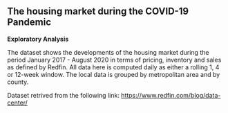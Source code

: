 ## **The housing market during the COVID-19 Pandemic**
**Exploratory Analysis**

The dataset shows the developments of the housing market during the period January 2017 - August 2020 in terms of pricing, inventory and sales as defined by Redfin. All data here is computed daily as either a rolling 1, 4 or 12-week window. The local data is grouped by metropolitan area and by county.

Dataset retrived from the following link: https://www.redfin.com/blog/data-center/

